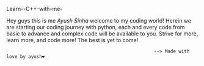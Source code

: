 Learn--C++-with-me-
 
Hey guys this is me *Ayush Sinha* welcome to my coding world!
Herein we are starting our coding journey with python, each and every code from basic to advance and complex code will be available to you. 
Strive for more, learn more, and code more!
The best is yet to come!

                                                          --> Made with love by ayush❤️
